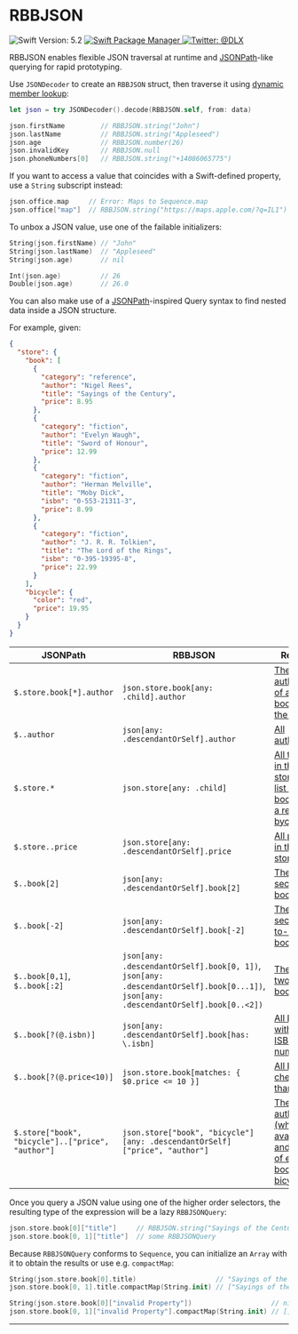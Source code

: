 # RBBJSON

<p align="left">
    <img src="https://img.shields.io/badge/Swift_Version-5.2-orange.svg?style=flat&logo=Swift" alt="Swift Version: 5.2" />
    <a href="https://swift.org/package-manager">
        <img src="https://img.shields.io/badge/SwiftPM-Compatible-darkgreen.svg?style=flat" alt="Swift Package Manager" />
    </a>
    <a href="https://twitter.com/DLX">
        <img src="https://img.shields.io/badge/Twitter-@DLX-blue.svg?style=flat&logo=Twitter" alt="Twitter: @DLX" />
    </a>
</p>

RBBJSON enables flexible JSON traversal at runtime and [JSONPath]-like querying for rapid prototyping.

Use `JSONDecoder` to create an `RBBJSON` struct, then traverse it using [dynamic member lookup][dml]:

```swift
let json = try JSONDecoder().decode(RBBJSON.self, from: data)

json.firstName         // RBBJSON.string("John")
json.lastName          // RBBJSON.string("Appleseed")
json.age               // RBBJSON.number(26)
json.invalidKey        // RBBJSON.null
json.phoneNumbers[0]   // RBBJSON.string("+14086065775")
```

If you want to access a value that coincides with a Swift-defined property, use a `String` subscript instead:

```swift
json.office.map     // Error: Maps to Sequence.map
json.office["map"]  // RBBJSON.string("https://maps.apple.com/?q=IL1")
```

To unbox a JSON value, use one of the failable initializers:

```swift
String(json.firstName) // "John"
String(json.lastName)  // "Appleseed"
String(json.age)       // nil

Int(json.age)          // 26
Double(json.age)       // 26.0
```

You can also make use of a [JSONPath]-inspired Query syntax to find nested data inside a JSON structure.

For example, given:

```json
{ 
  "store": {
    "book": [ 
      { 
        "category": "reference",
        "author": "Nigel Rees",
        "title": "Sayings of the Century",
        "price": 8.95
      },
      { 
        "category": "fiction",
        "author": "Evelyn Waugh",
        "title": "Sword of Honour",
        "price": 12.99
      },
      { 
        "category": "fiction",
        "author": "Herman Melville",
        "title": "Moby Dick",
        "isbn": "0-553-21311-3",
        "price": 8.99
      },
      { 
        "category": "fiction",
        "author": "J. R. R. Tolkien",
        "title": "The Lord of the Rings",
        "isbn": "0-395-19395-8",
        "price": 22.99
      }
    ],
    "bicycle": {
      "color": "red",
      "price": 19.95
    }
  }
}
```

|JSONPath|RBBJSON|Result|
|-|-|-|
|`$.store.book[*].author`|`json.store.book[any: .child].author`|[The authors of all books in the store.](/Tests/RBBJSONTests/READMETests.swift#L46-L51)|
|`$..author`|`json[any: .descendantOrSelf].author`|[All authors.](/Tests/RBBJSONTests/READMETests.swift#L56-L61)|
|`$.store.*`|`json.store[any: .child]`|[All things in the store, a list of books an a red bycicle.](/Tests/RBBJSONTests/READMETests.swift#L66-L99)|
|`$.store..price`|`json.store[any: .descendantOrSelf].price`|[All prices in the store.](/Tests/RBBJSONTests/READMETests.swift#L104-L110)|
|`$..book[2]`|`json[any: .descendantOrSelf].book[2]`|[The second book.](/Tests/RBBJSONTests/READMETests.swift#L115-L123)|
|`$..book[-2]`|`json[any: .descendantOrSelf].book[-2]`|[The second-to-last book.](/Tests/RBBJSONTests/READMETests.swift#L128-L136)|
|`$..book[0,1]`, `$..book[:2]`|`json[any: .descendantOrSelf].book[0, 1])`, `json[any: .descendantOrSelf].book[0...1])`, `json[any: .descendantOrSelf].book[0..<2])`|[The first two books.](/Tests/RBBJSONTests/READMETests.swift#L141-L154)|
|`$..book[?(@.isbn)]`|`json[any: .descendantOrSelf].book[has: \.isbn]`|[All books with an ISBN number.](/Tests/RBBJSONTests/READMETests.swift#L159-L174)|
|`$..book[?(@.price<10)]`|`json.store.book[matches: { $0.price <= 10 }]`|[All books cheaper than `10`.](/Tests/RBBJSONTests/READMETests.swift#L179-L193)|
|`$.store["book", "bicycle"]..["price", "author"]`|`json.store["book", "bicycle"][any: .descendantOrSelf]["price", "author"]`|[The author (where available) and price of every book or bicycle.](/Tests/RBBJSONTests/READMETests.swift#L203-L223)|

Once you query a JSON value using one of the higher order selectors, the resulting type of the expression will be a lazy `RBBJSONQuery`:

```swift
json.store.book[0]["title"]     // RBBJSON.string("Sayings of the Century")
json.store.book[0, 1]["title"]  // some RBBJSONQuery
```

Because `RBBJSONQuery` conforms to `Sequence`, you can initialize an `Array` with it to obtain the results or use e.g. `compactMap`:

```swift
String(json.store.book[0].title)                    // "Sayings of the Century"
json.store.book[0, 1].title.compactMap(String.init) // ["Sayings of the Century", "Sword of Honour"]

String(json.store.book[0]["invalid Property"])                    // nil
json.store.book[0, 1]["invalid Property"].compactMap(String.init) // []
```

---



[jsonpath]: https://goessner.net/articles/JsonPath/
[dml]: https://oleb.net/blog/2018/06/dynamic-member-lookup/
